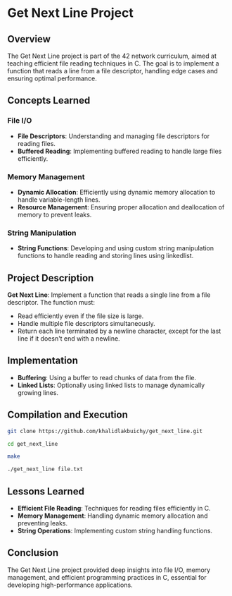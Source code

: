 # Get Next Line Project

## Overview

The Get Next Line project is part of the 42 network curriculum, aimed at teaching efficient file reading techniques in C. The goal is to implement a function that reads a line from a file descriptor, handling edge cases and ensuring optimal performance.

## Concepts Learned

### File I/O

* **File Descriptors**: Understanding and managing file descriptors for reading files.
* **Buffered Reading**: Implementing buffered reading to handle large files efficiently.

### Memory Management

* **Dynamic Allocation**: Efficiently using dynamic memory allocation to handle variable-length lines.
* **Resource Management**: Ensuring proper allocation and deallocation of memory to prevent leaks.

### String Manipulation

* **String Functions**: Developing and using custom string manipulation functions to handle reading and storing lines using linkedlist.

## Project Description

**Get Next Line**: Implement a function that reads a single line from a file descriptor. The function must:
- Read efficiently even if the file size is large.
- Handle multiple file descriptors simultaneously.
- Return each line terminated by a newline character, except for the last line if it doesn't end with a newline.

## Implementation

* **Buffering**: Using a buffer to read chunks of data from the file.
* **Linked Lists**: Optionally using linked lists to manage dynamically growing lines.
    
## Compilation and Execution

```bash
git clone https://github.com/khalidlakbuichy/get_next_line.git
```
```bash
cd get_next_line
```
```bash
make
```
```bash
./get_next_line file.txt
```
## Lessons Learned
* **Efficient File Reading**: Techniques for reading files efficiently in C.
* **Memory Management**: Handling dynamic memory allocation and preventing leaks.
* **String Operations**: Implementing custom string handling functions.

## Conclusion

The Get Next Line project provided deep insights into file I/O, memory management, and efficient programming practices in C, essential for developing high-performance applications.
